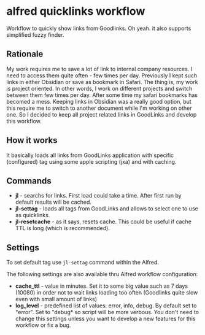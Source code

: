 # alfred quicklinks workflow
Workflow to quickly show links from Goodlinks. Oh yeah. it also supports simplified fuzzy finder.

## Rationale
My work requires me to save a lot of link to internal company resources. I need to access them quite often - few times per day. Previously I kept such links in either Obsidian or save as bookmark in Safari. The thing is, my work is project oriented. In other words, I work on different projects and switch between them few times per day. After some time my safari bookmarks has becomed a mess. Keeping links in Obsidian was a really good option, but this require me to switch to another document while I'm working on other one. So I decided to keep all project related links in GoodLinks and develop this workflow.


## How it works
It basically loads all links from GoodLinks application with specific (configured) tag using some apple scripting (jxa) and with caching.


## Commands
 * **jl** - searchs for links. First load could take a time. After first run by default results will be cached.
 * **jl-settag** - loads all tags from GoodLinks and allows to select one to use as quicklinks.
 * **jl-resetcache** - as it says, resets cache. This could be useful if cache TTL is long (which is recommended).

## Settings

To set default tag use `jl-settag` command within the Alfred.

The following settings are also available thru Alfred workflow configuration:
 * **cache_ttl** - value in minutes. Set it to some big value such as 7 days (10080)  in order not to wait links loading too often (Goodlinks quite slow even with small amount of links)
 * **log_level** - predefined list of values: error, info, debug. By default set to "error". Set to "debug* so script will be more verbous. You don't need to change this settings unless you want to develop a new features for this workflow or fix a bug.